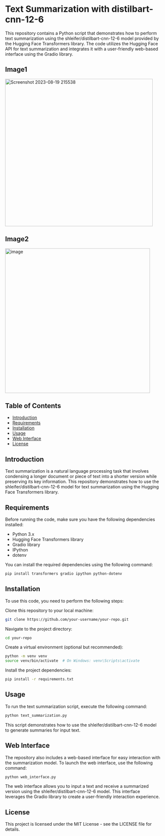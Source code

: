 # Text Summarization with distilbart-cnn-12-6

This repository contains a Python script that demonstrates how to perform text summarization using the shleifer/distilbart-cnn-12-6 model provided by the Hugging Face Transformers library. The code utilizes the Hugging Face API for text summarization and integrates it with a user-friendly web-based interface using the Gradio library.

## Image1

<img width="479" alt="Screenshot 2023-08-19 215538" src="https://github.com/yunus5603/Text_Summarization_App/assets/60473468/d862b9e2-203c-4797-975c-a59276df7dc9">

## Image2

<img width="470" alt="image" src="https://github.com/yunus5603/Text_Summarization_App/assets/60473468/5b8ce64e-b0e6-4968-a9e5-bc67527a2cb5">


## Table of Contents
- [Introduction](#introduction)
- [Requirements](#requirements)
- [Installation](#installation)
- [Usage](#usage)
- [Web Interface](#web-interface)
- [License](#license)

## Introduction
  
Text summarization is a natural language processing task that involves condensing a longer document or piece of text into a shorter version while preserving its key information. This repository demonstrates how to use the shleifer/distilbart-cnn-12-6 model for text summarization using the Hugging Face Transformers library.

## Requirements

Before running the code, make sure you have the following dependencies installed:

- Python 3.x
- Hugging Face Transformers library
- Gradio library
- IPython
- dotenv
  
You can install the required dependencies using the following command:

```bash
pip install transformers gradio ipython python-dotenv
```
## Installation

To use this code, you need to perform the following steps:

Clone this repository to your local machine:
```bash
git clone https://github.com/your-username/your-repo.git
```
Navigate to the project directory:
```bash
cd your-repo
```
Create a virtual environment (optional but recommended):
```bash
python -m venv venv
source venv/bin/activate  # On Windows: venv\Scripts\activate
```
Install the project dependencies:
```bash
pip install -r requirements.txt
```
## Usage

To run the text summarization script, execute the following command:
```bash
python text_summarization.py
```
This script demonstrates how to use the shleifer/distilbart-cnn-12-6 model to generate summaries for input text.

## Web Interface

The repository also includes a web-based interface for easy interaction with the summarization model. To launch the web interface, use the following command:
```bash
python web_interface.py
```
The web interface allows you to input a text and receive a summarized version using the shleifer/distilbart-cnn-12-6 model. This interface leverages the Gradio library to create a user-friendly interaction experience.

## License

This project is licensed under the MIT License - see the LICENSE file for details.
